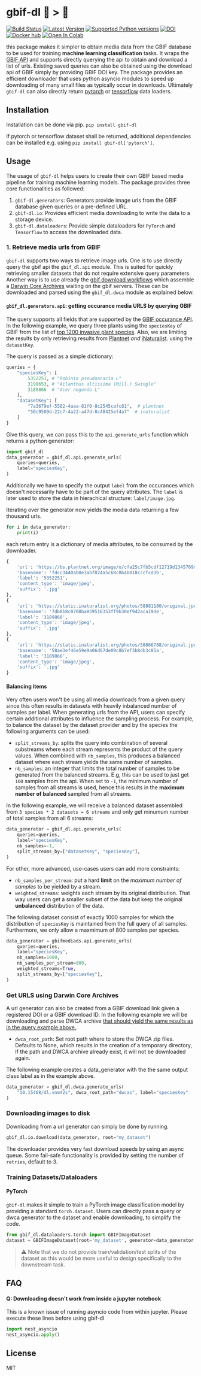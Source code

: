 # gbif-dl 🌱 > 💾

[![Build Status](https://travis-ci.com/plantnet/gbif-dl.svg?branch=master)](https://travis-ci.com/plantnet/gbif-dl) [![Latest Version](https://img.shields.io/pypi/v/gbif-dl.svg)](https://pypi.python.org/pypi/gbif-dl)
[![Supported Python versions](https://img.shields.io/pypi/pyversions/gbif-dl.svg)](https://pypi.python.org/pypi/gbif-dl)
[![DOI](https://zenodo.org/badge/DOI/10.5281/zenodo.3269749.svg)](https://doi.org/10.5281/zenodo.3269749)
[![Docker hub](https://img.shields.io/docker/cloud/build/plantnet/gbif-dl)](https://cloud.docker.com/u/plantnet/repository/docker/plantnet/gbif-dl)
[![Open In Colab](https://colab.research.google.com/assets/colab-badge.svg)]() 

this package makes it simpler to obtain media data from the GBIF database to be used for training __machine learning classification__ tasks. It wraps the [GBIF API](https://www.gbif.org/developer/summary) and supports directly querying the api to obtain and download a list of urls.
Existing saved queries can also be obtained using the download api of GBIF simply by providing GBIF DOI key.
The package provides an efficient downloader that uses python asyncio modules to speed up downloading of many small files as typically occur in downloads.
Ultimately `gbif-dl` can also directly return [pytorch]() or [tensorflow]() data loaders.

## Installation

Installation can be done via pip.
`
pip install gbif-dl
`

If pytorch or tensorflow dataset shall be returned, additional dependencies can be installed e.g. using `pip install gbif-dl['pytorch']`.

## Usage

The usage of `gbif-dl` helps users to create their own GBIF based media pipeline for training machine learning models. The package provides three core functionalities as followed:

1. `gbif-dl.generators`: Generators provide image urls from the GBIF database given queries or a pre-defined URL.
2. `gbif-dl.io`: Provides efficient media downloading to write the data to a storage device.
3. `gbif-dl.dataloaders`: Provide simple dataloaders for `PyTorch` and `Tensorflow` to access the downloaded data.

### 1. Retrieve media urls from GBIF

`gbif-dl` supports two ways to retrieve image urls. One is to use directly query the gbif api the `gbif_dl.api` module. This is suited for quickly retrieving smaller datasets that do not require extensive query parameters. Another way is to use already the [gbif download workflows](https://www.gbif.org/data-processing) which assemble a [Darwin Core Archives](https://github.com/gbif/ipt/wiki/DwCAHowToGuide) waiting on the gbif servers. These can be downloaded and parsed using the `gbif_dl.dwca` module as explained below.

#### `gbif_dl.generators.api`: getting occurance media URLS by querying GBIF

The query supports all fields that are supported by the [GBIF occurance API](https://www.gbif.org/developer/occurrence#search). In the following example, we query three plants using the `speciesKey` of GBIF from the list of [top 1200 invasive plant species](https://www.cabi.org/ISC). Also, we are limiting the results by only retrieving results from [Plantnet](https://plantnet.org) _and_ [iNaturalist](https://www.inaturalist.org/). using the `datasetKey`.

The query is passed as a simple dictionary:

```python
queries = {
    "speciesKey": [
        5352251, # "Robinia pseudoacacia L"
        3190653, # "Ailanthus altissima (Mill.) Swingle"
        3189866  # "Acer negundo L"
    ],
    "datasetKey": [
        "7a3679ef-5582-4aaa-81f0-8c2545cafc81",  # plantnet
        "50c9509d-22c7-4a22-a47d-8c48425ef4a7"  # inaturalist
    ]
}
```

Give this query, we can pass this to the `api.generate_urls` function which returns a python
generator:

```python
import gbif_dl
data_generator = gbif_dl.api.generate_urls(
    queries=queries,
    label="speciesKey",
)
```

Additionally we have to specify the output `label` from the occurances which doesn't
necessarily have to be part of the query attributes. The `label` is later used to store the data in hierachical structure: `label/image.jpg`.

Iterating over the generator now yields the media data returning a few thousand urls.

```python
for i in data_generator:
    print(i)
```

each return entry is a dictionary of media attributes, to be consumed by the downloader.

```python
{
    'url': 'https://bs.plantnet.org/image/o/cfa25c7fb5cdf12719d1345769d3936d0ca73974', 
    'basename': 'fdcc3440ab0e3abf824a5c68c864b018cccfcd3b', 
    'label': '5352251', 
    'content_type': 'image/jpeg', 
    'suffix': '.jpg'
},
{
    'url': 'https://static.inaturalist.org/photos/58881180/original.jpeg?1577914533', 
    'basename': '7db818c0708ba859516353ff9b30ef942aca19de', 
    'label': '3189866', 
    'content_type': 'image/jpeg', 
    'suffix': '.jpg'
},
{
    'url': 'https://static.inaturalist.org/photos/58866788/original.jpeg?1577898729', 
    'basename': '58ae3ef46e59e9a06d67de09c8b7ef3b8db3c85a', 
    'label': '3189866', 
    'content_type': 'image/jpeg', 
    'suffix': '.jpg'
}
```

#### Balancing items

Very often users won't be using all media downloads from a given query since this often results in datasets with heavily inbalanced number of samples per label. When generating urls from the API, users can specify certain additional attributes to influence the sampling process. For example, to balance the dataset by the dataset provider and by the species the following arguments can be used:

* `split_streams_by`: splits the query into combination of several substreams where each stream represents the product of the query values. When combined with `nb_samples`, this produces a balanced dataset where each stream yields the same number of samples.
* `nb_samples`: an integer that limits the total number of samples to be generated from the balanced streams. E.g, this can be used to just get `100` samples from the api. When set to `-1`, the minimum number of samples from all streams is used, hence this results in the __maximum number of balanced__ sampled from all streams.

In the following example, we will receive a balanced dataset assembled from `3 species * 2 datasets = 6 streams` and only get minumum number of total samples from all 6 streams:

```python
data_generator = gbif_dl.api.generate_urls(
    queries=queries,
    label="speciesKey",
    nb_samples=-1,
    split_streams_by=["datasetKey", "speciesKey"],
)
```

For other, more advanced, use-cases users can add more constraints:

* `nb_samples_per_stream`: put a hard __limit__ on the _maximum number of samples_ to be yielded by a stream.
* `weighted_streams`: weights each stream by its original distribution. That way users can get a smaller subset of the data but keep the original __unbalanced__ distribution of the data.

The following dataset consist of exactly 1000 samples for which the distribution of `speciesKey` is maintained from the full query of all samples. Furthermore, we only allow a maxmimum of 800 samples per species.

```python
data_generator = gbifmediads.api.generate_urls(
    queries=queries,
    label="speciesKey",
    nb_samples=1000,
    nb_samples_per_stream=800,
    weighted_streams=True,
    split_streams_by=["speciesKey"],
)
```

### Get URLS using Darwin Core Archives

A url generator can also be created from a GBIF download link given a registered DOI or a GBIF download ID. In the following example we will be downloading and parse DWCA archive [that should yield the same results as in the query example above.](https://www.gbif.org/occurrence/download/0117522-200613084148143).

* `dwca_root_path`: Set root path where to store the DWCA zip files. Defaults to None, which results in the creation of a temporary directory, If the path and DWCA archive already exist, it will not be downloaded again.

The following example creates a data_generator with the the same output class label as in the example above.

```python
data_generator = gbif_dl.dwca.generate_urls(
    "10.15468/dl.vnm42s", dwca_root_path="dwcas", label="speciesKey"
)
```
### Downloading images to disk

Downloading from a url generator can simply be done by running.

```python
gbif_dl.io.download(data_generator, root="my_dataset")
```

The downloader provides very fast download speeds by using an async queue. Some fail-safe functionality is provided by setting the number of `retries`, default to 3.

### Training Datasets/Dataloaders

#### PyTorch

`gbif-dl` makes it simple to train a PyTorch image classification model by providing a standard `torch.dataset`. Users can directly pass a query or dwca generator to the dataset and enable downloading, to simplify the code. 

```python
from gbif_dl.dataloaders.torch import GBIFImageDataset
dataset = GBIFImageDataset(root='my_dataset', generator=data_generator, download=True)
```

> ⚠️ Note that we do not provide train/validation/test splits of the dataset as this would be more useful to design specifically to the downstream task.

## FAQ

#### Q: Downloading doesn't work from inside a jupyter notebook

This is a known issue of running asyncio code from within jupyter.
Please execute these lines before using gbif-dl

```python
import nest_asyncio
nest_asyncio.apply()
```

## License

MIT